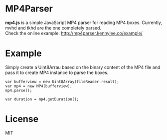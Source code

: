 MP4Parser
====

**mp4.js** is a simple JavaScript MP4 parser for reading MP4 boxes. Currently, mvhd and tkhd are the one completely parsed.  
Check the online example: http://mp4parser.kennylee.co/example/
   
Example
====

Simply create a Uint8Arrau based on the binary content of the MP4 file and pass it to create MP4 instance to parse the boxes.

```
var bufferview = new Uint8Array(fileReader.result);
var mp4 = new MP4(bufferview);
mp4.parse();

var duration = mp4.getDuration();
```

License
===

MIT